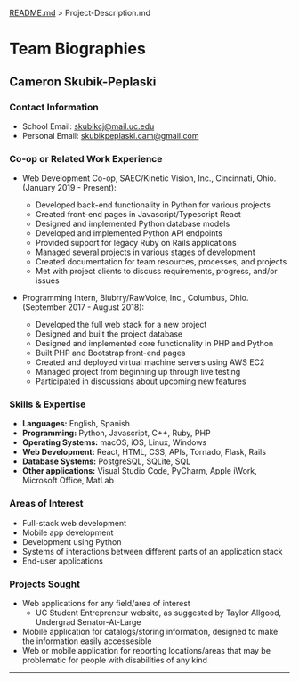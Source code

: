 [README.md](../README.md) > Project-Description.md

# Team Biographies

## Cameron Skubik-Peplaski

### Contact Information

- School Email: skubikcj@mail.uc.edu
- Personal Email: skubikpeplaski.cam@gmail.com

### Co-op or Related Work Experience

- Web Development Co-op, SAEC/Kinetic Vision, Inc., Cincinnati, Ohio. (January 2019 - Present):

  - Developed back-end functionality in Python for various projects
  - Created front-end pages in Javascript/Typescript React
  - Designed and implemented Python database models
  - Developed and implemented Python API endpoints
  - Provided support for legacy Ruby on Rails applications
  - Managed several projects in various stages of development
  - Created documentation for team resources, processes, and projects
  - Met with project clients to discuss requirements, progress, and/or issues

- Programming Intern, Blubrry/RawVoice, Inc., Columbus, Ohio. (September 2017 - August 2018):

  - Developed the full web stack for a new project
  - Designed and built the project database
  - Designed and implemented core functionality in PHP and Python
  - Built PHP and Bootstrap front-end pages
  - Created and deployed virtual machine servers using AWS EC2
  - Managed project from beginning up through live testing
  - Participated in discussions about upcoming new features

### Skills & Expertise

- **Languages:** English, Spanish
- **Programming:** Python, Javascript, C++, Ruby, PHP
- **Operating Systems:** macOS, iOS, Linux, Windows
- **Web Development:** React, HTML, CSS, APIs, Tornado, Flask, Rails
- **Database Systems:** PostgreSQL, SQLite, SQL
- **Other applications:** Visual Studio Code, PyCharm, Apple iWork, Microsoft Office, MatLab

### Areas of Interest

- Full-stack web development
- Mobile app development
- Development using Python
- Systems of interactions between different parts of an application stack
- End-user applications

### Projects Sought

- Web applications for any field/area of interest
  - UC Student Entrepreneur website, as suggested by Taylor Allgood, Undergrad Senator-At-Large
- Mobile application for catalogs/storing information, designed to make the information easily accessesible
- Web or mobile application for reporting locations/areas that may be problematic for people with disabilities of any kind

---
